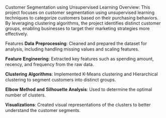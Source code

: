 Customer Segmentation using Unsupervised Learning
Overview:
This project focuses on customer segmentation using unsupervised learning techniques to categorize customers based on their purchasing behaviors. 
By leveraging clustering algorithms, the project identifies distinct customer groups, enabling businesses to target their marketing strategies more effectively.

Features
𝐃𝐚𝐭𝐚 𝐏𝐫𝐞𝐩𝐫𝐨𝐜𝐞𝐬𝐬𝐢𝐧𝐠: Cleaned and prepared the dataset for analysis, including handling missing values and scaling features.

𝐅𝐞𝐚𝐭𝐮𝐫𝐞 𝐄𝐧𝐠𝐢𝐧𝐞𝐞𝐫𝐢𝐧𝐠: Extracted key features such as spending amount, recency, and frequency from the raw data.

𝐂𝐥𝐮𝐬𝐭𝐞𝐫𝐢𝐧𝐠 𝐀𝐥𝐠𝐨𝐫𝐢𝐭𝐡𝐦𝐬: Implemented K-Means clustering and Hierarchical clustering to segment customers into distinct groups.

𝐄𝐥𝐛𝐨𝐰 𝐌𝐞𝐭𝐡𝐨𝐝 𝐚𝐧𝐝 𝐒𝐢𝐥𝐡𝐨𝐮𝐞𝐭𝐭𝐞 𝐀𝐧𝐚𝐥𝐲𝐬𝐢𝐬: Used to determine the optimal number of clusters.

𝐕𝐢𝐬𝐮𝐚𝐥𝐢𝐳𝐚𝐭𝐢𝐨𝐧𝐬: Created visual representations of the clusters to better understand the customer segments.

